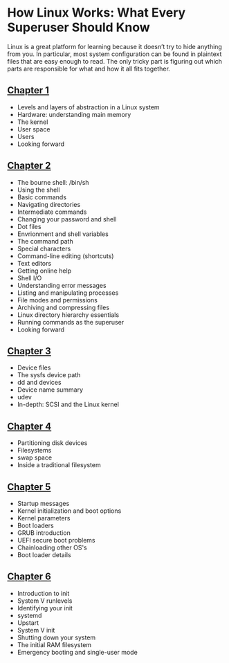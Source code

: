 # How Linux Works: What Every Superuser Should Know

Linux is a great platform for learning because it doesn’t try to hide anything from you. In particular, most system configuration can be found in plaintext files that are easy enough to read. The only tricky part is figuring out which parts are responsible for what and how it all fits together.

## [Chapter 1](chapter-01.md)
- Levels and layers of abstraction in a Linux system
- Hardware: understanding main memory
- The kernel
- User space
- Users
- Looking forward

## [Chapter 2](chapter-02.md)
- The bourne shell: /bin/sh
- Using the shell
- Basic commands
- Navigating directories
- Intermediate commands
- Changing your password and shell
- Dot files
- Envrionment and shell variables
- The command path
- Special characters
- Command-line editing (shortcuts)
- Text editors 
- Getting online help
- Shell I/O
- Understanding error messages
- Listing and manipulating processes
- File modes and permissions
- Archiving and compressing files
- Linux directory hierarchy essentials
- Running commands as the superuser
- Looking forward

## [Chapter 3](chapter-03.md)
- Device files
- The sysfs device path
- dd and devices
- Device name summary
- udev
- In-depth: SCSI and the Linux kernel

## [Chapter 4](chapter-04.md)
- Partitioning disk devices
- Filesystems
- swap space
- Inside a traditional filesystem

## [Chapter 5](chapter-05.md)
- Startup messages
- Kernel initialization and boot options
- Kernel parameters
- Boot loaders
- GRUB introduction
- UEFI secure boot problems
- Chainloading other OS's
- Boot loader details

## [Chapter 6](chapter-06.md)
- Introduction to init
- System V runlevels
- Identifying your init
- systemd
- Upstart
- System V init
- Shutting down your system
- The initial RAM filesystem
- Emergency booting and single-user mode